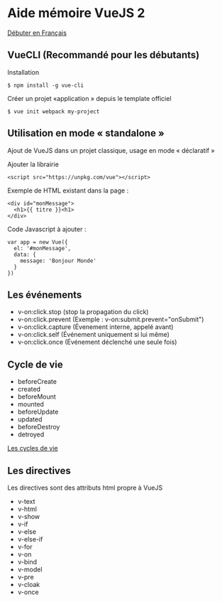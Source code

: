 # Aide mémoire VueJS 2

[Débuter en Français](https://fr.vuejs.org/v2/guide/index.html)


## VueCLI (Recommandé pour les débutants)

Installation

```
$ npm install -g vue-cli
```

Créer un projet «application » depuis le template officiel
```
$ vue init webpack my-project
```

## Utilisation en mode « standalone »

Ajout de VueJS dans un projet classique, usage en mode « déclaratif »

Ajouter la librairie
```
<script src="https://unpkg.com/vue"></script>
```

Exemple de HTML existant dans la page :
```
<div id="monMessage">
  <h1>{{ titre }}<h1>
</div>
```

Code Javascript à ajouter :
```
var app = new Vue({
  el: '#monMessage',
  data: {
    message: 'Bonjour Monde'
  }
})
```

## Les événements

* v-on:click.stop (stop la propagation du click)
* v-on:click.prevent (Exemple : v-on:submit.prevent="onSubmit")
* v-on:click.capture (Évenement interne, appelé avant)
* v-on:click.self (Événement uniquement si lui même)
* v-on:click.once (Événement déclenché une seule fois)

## Cycle de vie

* beforeCreate
* created
* beforeMount
* mounted
* beforeUpdate
* updated
* beforeDestroy
* detroyed

[Les cycles de vie](https://fr.vuejs.org/images/lifecycle.png)

## Les directives

Les directives sont des attributs html propre à VueJS

* v-text
* v-html
* v-show
* v-if
* v-else
* v-else-if
* v-for
* v-on
* v-bind
* v-model
* v-pre
* v-cloak
* v-once
